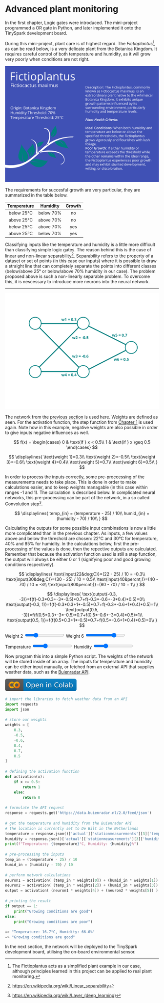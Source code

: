 # Advanced plant monitoring

In the first chapter, Logic gates were introduced. The mini-project programmed a OR gate in Python, and later implemented it onto the TinySpark development board.

During this mini-project, plant care is of highest regard. The _Fictioplantus_[^1], as can be read below, is a very delicate plant from the Botanica Kingdom. It requires careful control of both temperature and humidity, as it will grow very poorly when conditions are not right.

![Fictionplantus, plant passport](../assets/images/plant.png)

The requirements for succesful growth are very particular, they are summarized in the table below.

**Temperature**|**Humidity**|**Growth**
:-----:|:-----:|:-----:
below 25&deg;C|below 70&percnt;|no
above 25&deg;C|above 70&percnt;|no
below 25&deg;C|above 70&percnt;|yes
above 25&deg;C|below 70&percnt;|yes

[^1]:The Fictioplantus acts as a simplified plant example in our case, although principles learned in this project can be applied to real plant monitoring.

Classifying inputs like the temperature and humidity is a little more difficult than classifying simple logic gates. The reason behind this is the case of linear and non-linear separability[^2]. Separability refers to the property of a dataset or set of points (in this case our inputs) where it is possible to draw a straight line that can completely separate the points into different classes (below/above 25&deg; or below/above 70% humidity in our case). The problem proposed above is such a non-linearly separable problem. To overcome this, it is nescessary to introduce more neurons into the neural network.

[^2]:<https://en.wikipedia.org/wiki/Linear_separability>

---

![FCNN with weights](../assets/images/nn_2-2-1_weights.png)

The network from the [previous section](network_connections.md) is used here. Weights are defined as seen. For the activation function, the step function from [Chapter 1](../chapter1/logic_gates.md) is used again. Note how in this example, negative weights are also possible in order to give inputs negative influences as well.

$$ 
f(x) =
\begin{cases} 
      0 & \text{if } x < 0.5\\
     1 & \text{if } x \geq  0.5
\end{cases}
$$

$$
\displaylines{
\text{weight 1}=0.3\\
\text{weight 2}=-0.5\\
\text{weight 3}=-0.6\\
\text{weight 4}=0.4\\
\text{weight 5}=0.7\\
\text{weight 6}=0.5\\
}
$$

In order to process the inputs correctly, some pre-proccessing of the measurements needs to take place. This is done in order to make calculations easier, and to keep weights managable (in this case within ranges -1 and 1). The calculation is described below. In complicated neural networks, this pre-processing can be part of the network, in a so called Convolution step[^3].

$$
\displaylines{
temp_{in} = (temperature - 25) / 10\\
humid_{in} = (humidity - 70) / 10\\
}
$$

[^3]:<https://en.wikipedia.org/wiki/Layer_(deep_learning)>

Calculating the outputs for some possible input combinations is now a little more complicated than in the previous chapter. As inputs, a few values above and below the threshold are chosen: $22$&deg;C and $30$&deg;C for temperature, $40$&percnt; and $85$&percnt; for humidity. In the calculations below, first the pre-processing of the values is done, then the repective outputs are calculated. Remember that because the activation function used is still a step function, the output will always be either $0$ or $1$ (signifying poor and good growing conditions respectively).

$$
\displaylines{
\text{input(22&deg;C)}=(22 - 25) / 10 = -0.3\\
\text{input(30&deg;C)}=(30 - 25) / 10 = 0.5\\
\text{input(40&percnt;)}=(40 - 70) / 10 = -3\\
\text{input(80&percnt;)}=(80 - 70) / 10 = 1\\
}
$$

$$
\displaylines{
\text{output(-0.3, -3)}=f(f(-0.3*0.3+-3*-0.5)*0.7+f(-0.3*-0.6+-3*0.4)*0.5)=0\\
\text{output(-0.3, 1)}=f(f(-0.3*0.3+1*-0.5)*0.7+f(-0.3*-0.6+1*0.4)*0.5)=1\\
\text{output(0.5, -3)}=f(f(0.5*0.3+-3*-0.5)*0.7+f(0.5*-0.6+-3*0.4)*0.5)=1\\
\text{output(0.5, 1)}=f(f(0.5*0.3+1*-0.5)*0.7+f(0.5*-0.6+1*0.4)*0.5)=0\\
}
$$

<script src="https://cdnjs.cloudflare.com/ajax/libs/p5.js/1.6.0/p5.js"></script>
<script>
let img;

function preload() {
    img = loadImage('https://j-siderius.github.io/TinySpark/assets/images/nn_2-2-1.png')
}

let slider1;
let weights = [
  0.3,
  -0.5,
  -0.6,
  0.4,
  0.7,
  0.5
];
  
function setup() {
  const canvas = createCanvas(600, 400);
  canvas.parent('sketch-holder');

  slider2 = select('#weight2')
  slider6 = select('#weight6')
  
  sliderT = select('#temp')
  sliderH = select('#humid')
}

function draw() {
  background(220);

  image(img, -50, -30)
  
  weights[1] = slider2.value();
  weights[5] = slider6.value();
  
  temperature = sliderT.value();
  humidity = sliderH.value();
  
  fill(0, 102, 153);
  textSize(18);
  text('w1 = '+ weights[0], 175, 80);
  text('w2 = '+ weights[1], 225, 160);
  text('w3 = '+ weights[2], 225, 230);
  text('w4 = '+ weights[3], 175, 320);
  text('w5 = '+ weights[4], 400, 150);
  text('w6 = '+ weights[5], 400, 250);
  
  text('Temperature: ' + temperature + 'C', 50, 30)
  text('Humidity: ' + humidity + '%', 225, 30)
  
  let hidden1 = (((temperature-25)/10)*weights[0] + ((humidity-70)/10)*weights[1])>=0.5 ? 1 : 0
  let hidden2 = (((temperature-25)/10)*weights[2] + ((humidity-70)/10)*weights[3])>=0.5 ? 1 : 0
  let output = ((hidden1)*weights[3] + (hidden2)*weights[4])>=0.5 ? 1 : 0
  
  text('Output: ' + output, 510, 200)
</script>
<div>
    <div id="sketch-holder"></div>
    <label for="weight2">Weight 2</label>
    <input type="range" id="weight2" name="weight2" min="-1" max="1" value="-0.5" step="0.1">
  <label for="weight6">Weight 6</label>
    <input type="range" id="weight6" name="weight6" min="-1" max="1" value="0.5" step="0.1">
  
  <label for="temp">Temperature</label>
    <input type="range" id="temp" name="temp" min="20" max="30" value="23" step="1">
  <label for="humid">Humidity</label>
    <input type="range" id="humid" name="humid" min="20" max="90" value="40" step="5">
</div>

<!-- TODO: add tweaking of weights calculation -->

<!-- Now the inputs $1,1$ give the incorrect output of $1$, so again the weights need to be tweaked. Compared to the neuron in the last chapter, tweaking becomes more complicated in this network. Breaking down the calculation into small steps to see where the error occurs is a good way to start. -->

<!-- $$
\displaylines{
\text{output_hidden1}=f(1*0.2+1*0.3)=f(0.5)=1\\
\text{output_hidden2}=f(1*0.5+1*0.6)=f(1.1)=1\\
\text{output}=f(1*-0.4+1*0.9)=f(0.5)=1\\
}
$$ -->

<!-- To ensure the correct output of $0$, the output neuron calculation for needs to result in a value less than $0.5$ (as our activation-function $f(x)$ steps at $0.5$). If the weight $-0.4$ is tweaked to a value of $-0.5$, the activation function will not output $1$ anymore, since the result of the sum is $(1*-0.4 + 1*0.9)=0.4$. -->

Now program this into a simple Python script. The weights of the network will be stored inside of an array. The inputs for temperature and humidity can be either input manually, or fetched from an external API that supplies weather data, such as the [Buienradar API](https://www.buienradar.nl/overbuienradar/gratis-weerdata).

[![Open In Colab](../assets/images/colab-badge.svg)](https://colab.research.google.com/drive/1n0ICeDesHq-a74yKYkdi2NV9295TgGCH#scrollTo=kK0VsuHfyz7M)

```python title="plant_monitoring.py"
# import the libraries to fetch weather data from an API
import requests
import json

# store our weights
weights = [
    0.3,
    -0.5,
    -0.6,
    0.4,
    0.7,
    0.5
]

# defining the activation function
def activation(x):
    if x >= 0.5:
        return 1
    else:
        return 0

# formulate the API request
response = requests.get('https://data.buienradar.nl/2.0/feed/json')

# get the temperature and humidity from the Buienradar API
# the location is currently set to De Bilt in the Netherlands
temperature = response.json()['actual']['stationmeasurements'][3]['temperature']
humidity = response.json()['actual']['stationmeasurements'][3]['humidity']
print(f"Temperature: {temperature}°C, Humidity: {humidity}%")

# pre-processing the inputs
temp_in = (temperature - 25) / 10
humid_in = (humidity - 70) / 10

# perform network calculations
neuron1 = activation( (temp_in * weights[0]) + (humid_in * weights[1]) )
neuron2 = activation( (temp_in * weights[2]) + (humid_in * weights[3]) )
output = activation( (neuron1 * weights[4]) + (neuron2 * weights[5]) )

# printing the result
if output == 1:
    print("Growing conditions are good")
else:
    print("Growing conditions are poor")

=> "Temperature: 16.7°C, Humidity: 66.0%"
=> "Growing conditions are good"
```

In the next section, the network will be deployed to the TinySpark development board, utilising the on-board environmental sensor.